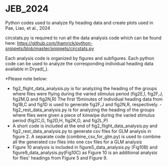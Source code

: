 # JEB_2024
Python codes used to analyze fly heading data and create plots used in Pae, Liao, et al., 2024 

circstats.py is required to run all the data analysis code which can be found here:
https://github.com/jhamrick/python-snippets/blob/master/snippets/circstats.py

Each analysis code is organized by figures and subfigures. Each python code can be used to analyze the corresponding individual heading data available in Dryad(_).  

*Please note below:
- fig2_flight_data_analysis.py is for analyzing the heading of the groups where flies were flying during the varied stimulus period (fig2E,I, fig2F,J,   fig2M,Q and  fig2N,R) The first 15minutes of individual heading data from fig1B,C and fig1D is used to generate fig2F,J and fig2N,R, respectively.
-fig2_rest_data_analysis.py is for analyzing the heading of the groups where flies were given a piece of kimwipe during the varied stimulus period (fig2C,G, fig2D,H, fig2K,O, and fig2L,P)
- A short code is included at the end of fig2_flight_data_analysis.py and fig2_rest_data_analysis.py to generate csv files for GLM analysis in figure 2. A separate code (combine_csv_for_glm.py) is used to combine all the generated csv files into one csv files for a GLM analysis
- Figure 10 analysis is included in figure5_data_analysis.py (Fig10B) and figure9_data_analysis.py(Fig10C) as Figure 10 is an additional analysis for flies' headings from Figure 5 and Figure 9.
